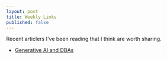 ```yaml
---
layout: post
title: Weekly Links
published: false
---
```


Recent articlers I've been reading that I think are worth sharing.

- [Generative AI and DBAs](https://www.brentozar.com/archive/2024/05/why-generative-ai-scares-the-hell-out-of-dbas/)
